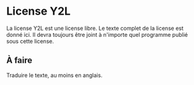 # License Y2L

La license Y2L est une license libre.
Le texte complet de la license est donné ici. Il devra toujours être joint à n'importe quel programme publié sous cette license.

## À faire

Traduire le texte, au moins en anglais.
